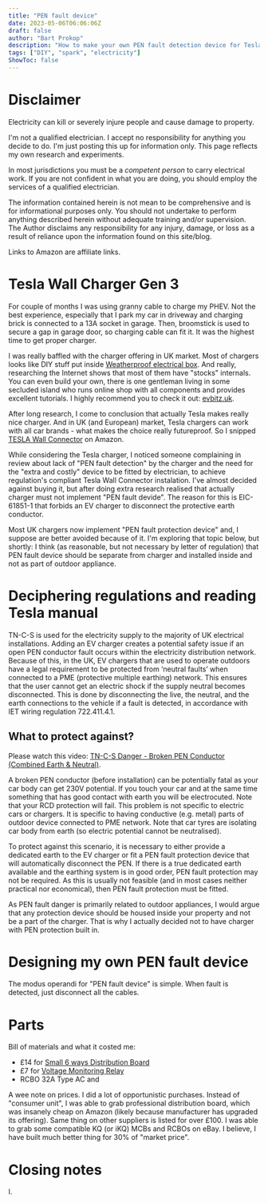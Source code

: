 ```yaml
---
title: "PEN fault device"
date: 2023-05-06T06:06:06Z
draft: false
author: "Bart Prokop"
description: "How to make your own PEN fault detection device for Tesla Wall Connector"
tags: ["DIY", "spark", "electricity"]
ShowToc: false
---
```


# Disclaimer

Electricity can kill or severely injure people and cause damage to property.

I'm not a qualified electrician. I accept no responsibility for anything you decide to do. I'm just posting this up for information only. This page reflects my own research and experiments.

In most jurisdictions you must be a *competent person* to carry electrical work. If you are not confident in what you are doing, you should employ the services of a qualified electrician.

The information contained herein is not mean to be comprehensive and is for informational purposes only. You should not undertake to perform anything described herein without adequate training and/or supervision. The Author disclaims any responsibility for any injury, damage, or loss as a result of reliance upon the information found on this site/blog.

Links to Amazon are affiliate links.


# Tesla Wall Charger Gen 3

For couple of months I was using granny cable to charge my PHEV. Not the best experience, especially that I park my car in driveway and charging brick is connected to a 13A socket in garage. Then, broomstick is used to secure a gap in garage door, so charging cable can fit it. It was the highest time to get proper charger.

I was really baffled with the charger offering in UK market. Most of chargers looks like DIY stuff put inside [Weatherproof electrical box](https://www.amazon.co.uk/Waterproof-Electrical-Connector-Weatherproof-150x110x70mm/dp/B09SPB39B9?crid=3HJID6Q3ZRHGA&keywords=Weatherproof+electrical+box&qid=1683411704&sprefix=%2Caps%2C175&sr=8-26&linkCode=ll1&tag=bartprokop-21&linkId=68baea70c390d42563ae0c01c3dd6eca&language=en_GB&ref_=as_li_ss_tl).
And really, researching the Internet shows that most of them have "stocks" internals. You can even build your own, there is one gentleman living in some secluded island who runs online shop with all components and provides excellent tutorials. I highly recommend you to check it out: [evbitz.uk](https://evbitz.uk).

After long research, I come to conclusion that actually Tesla makes really nice charger. And in UK (and European) market, Tesla chargers can work with all car brands - what makes the choice really futureproof. So I snipped [TESLA Wall Connector](https://www.amazon.co.uk/gp/product/B0BW16BBKQ?&linkCode=ll1&tag=bartprokop-21&linkId=f80508bd9d0e038eeabf68307cebd38b&language=en_GB&ref_=as_li_ss_tl) on Amazon.

While considering the Tesla charger, I noticed someone complaining in review about lack of "PEN fault detection" by the charger and the need for the "extra and costly" device to be fitted by electrician, to achieve regulation's compliant Tesla Wall Connector instalation. I've almost decided against buying it, but after doing extra research realised that actually charger must not implement "PEN fault devide". The reason for this is EIC-61851-1 that forbids an EV charger to disconnect the protective earth conductor.

Most UK chargers now implement "PEN fault protection device" and, I suppose are better avoided because of it. I'm exploring that topic below, but shortly: I think (as reasonable, but not necessary by letter of regulation) that PEN fault device should be separate from charger and installed inside and not as part of outdoor appliance.

# Deciphering regulations and reading Tesla manual

TN-C-S is used for the electricity supply to the majority of UK electrical installations. Adding an EV charger creates a potential safety issue if an open PEN conductor fault occurs within the electricity distribution network. Because of this, in the UK, EV chargers that are used to operate outdoors have a legal requirement to be protected from ‘neutral faults’ when connected to a PME (protective multiple earthing) network. This ensures that the user cannot get an electric shock if the supply neutral becomes disconnected. This is done by disconnecting the live, the neutral, and the earth connections to the vehicle if a fault is detected, in accordance with IET wiring regulation 722.411.4.1.

## What to protect against?

Please watch this video: [TN-C-S Danger - Broken PEN Conductor (Combined Earth & Neutral)](https://youtu.be/JRHyqouJPzE).

A broken PEN conductor (before installation) can be potentially fatal as your car body can get 230V potential. If you touch your car and at the same time something that has good contact with earth you will be electrocuted. Note that your RCD protection will fail. This problem is not specific to electric cars or chargers. It is specific to having conductive (e.g. metal) parts of outdoor device connected to PME network. Note that car tyres are isolating car body from earth (so electric potential cannot be neutralised).

To protect against this scenario, it is necessary to either provide a dedicated earth to the EV charger or fit a PEN fault protection device that will automatically disconnect the PEN. If there is a true dedicated earth available and the earthing system is in good order, PEN fault protection may not be required. As this is usually not feasible (and in most cases neither practical nor economical), then PEN fault protection must be fitted.

As PEN fault danger is primarily related to outdoor appliances, I would argue that any protection device should be housed inside your property and not be a part of the charger. That is why I actually decided not to have charger with PEN protection built in.

# Designing my own PEN fault device

The modus operandi for "PEN fault device" is simple. When fault is detected, just disconnect all the cables.


# Parts

Bill of materials and what it costed me:

- £14 for [Small 6 ways Distribution Board](https://www.amazon.co.uk/dp/B018SP2GP0?psc=1&linkCode=ll1&tag=bartprokop-21&linkId=307bbb0a2153d48d75da4b26cecce70a&language=en_GB&ref_=as_li_ss_tl)
- £7 for [Voltage Monitoring Relay](https://www.amazon.co.uk/Protector-Adjustable-Protection-Stabilizer-Appliance/dp/B097RPCTJS?pd_rd_w=XYY7x&content-id=amzn1.sym.16225f1b-bac2-4141-a623-80a3a4c8dce7&pf_rd_p=16225f1b-bac2-4141-a623-80a3a4c8dce7&pf_rd_r=6FHG40YXYPT21QGJ4EG2&pd_rd_wg=FiXBK&pd_rd_r=3778f606-483c-4f3f-bb76-26b2da907608&pd_rd_i=B097RPCTJS&th=1&linkCode=ll1&tag=bartprokop-21&linkId=e882691f1b1d69e19c41e0f5f5d543dc&language=en_GB&ref_=as_li_ss_tl)
- RCBO 32A Type AC and 

A wee note on prices. I did a lot of opportunistic purchases. Instead of "consumer unit", I was able to grab professional distribution board, which was insanely cheap on Amazon (likely because manufacturer has upgraded its offering). Same thing on other suppliers is listed for over £100. I was able to grab some compatible KQ (or iKQ) MCBs and RCBOs on eBay. I believe, I have built much better thing for 30% of "market price".

# Closing notes

I.
